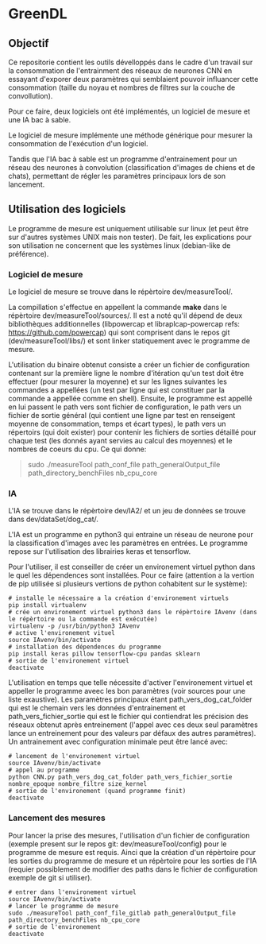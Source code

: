 # GreenDL

## Objectif
Ce repositorie contient les outils dévelloppés dans le cadre d'un travail sur la consommation de l'entrainment des réseaux de neurones CNN en essayant d'exporer deux paramètres qui semblaient pouvoir influancer cette consommation (taille du noyau et nombres de filtres sur la couche de convollution).

Pour ce faire, deux logiciels ont été implémentés, un logiciel de mesure et une IA bac à sable.

Le logiciel de mesure implémente une méthode générique pour mesurer la consommation de l'exécution d'un logiciel.

Tandis que l'IA bac à sable est un programme d'entrainement pour un réseau des neurones à convolution (classification d'images de chiens et de chats),  permettant de régler les paramètres principaux lors de son lancement.


## Utilisation des logiciels

Le programme de mesure est uniquement utilisable sur linux (et peut être sur d'autres systèmes UNIX mais non tester).
De fait, les explications pour son utilisation ne concernent que les systèmes linux (debian-like de préférence).

### Logiciel de mesure
Le logiciel de mesure se trouve dans le répèrtoire dev/measureTool/. 

La compillation s'effectue en appellent la commande **make** dans le répèrtoire dev/measureTool/sources/. Il est a noté qu'il dépend de deux bibliothèques additionnelles (libpowercap et libraplcap-powercap refs: https://github.com/powercap) qui sont comprisent dans le repos git (dev/measureTool/libs/) et sont linker statiquement avec le programme de mesure.

L'utilisation du binaire obtenut consiste a créer un fichier de configuration contenant sur la première ligne le nombre d'itération qu'un test doit être effectuer (pour mesurer la moyenne) et sur les lignes suivantes les commandes a appellées (un test par ligne qui est constituer par la commande a appellée comme en shell). Ensuite, le programme est appellé en lui passent le path vers sont fichier de configuration, le path vers un fichier de sortie général (qui contient une ligne par test en renseigent moyenne de consommation, temps et écart types), le path vers un répertoirs (qui doit exister) pour contenir les fichiers de sorties détaillé pour chaque test (les donnés ayant servies au calcul des moyennes) et le nombres de coeurs du cpu. Ce qui donne:
> sudo ./measureTool path\_conf\_file path\_generalOutput\_file path\_directory\_benchFiles nb\_cpu\_core

### IA
L'IA se trouve dans le répèrtoire dev/IA2/ et un jeu de données se trouve dans dev/dataSet/dog\_cat/.

L'IA est un programme en python3 qui entraine un réseau de neurone pour la classification d'images avec les paramètres en entrées. Le programme repose sur l'utilisation des librairies keras et tensorflow.

Pour l'utiliser, il est conseiller de créer un environement virtuel python dans le quel les dépendences sont installées. Pour ce faire (attention a la vertion de pip utilisée si plusieurs vertions de python cohabitent sur le système):

	# installe le nécessaire a la création d'environement virtuels
	pip install virtualenv
	# crée un environement virtuel python3 dans le répèrtoire IAvenv (dans le répèrtoire ou la commande est exécutée)
	virtualenv -p /usr/bin/python3 IAvenv
	# active l'environement vituel
	source IAvenv/bin/activate
	# installation des dépendences du programme
	pip install keras pillow tensorflow-cpu pandas sklearn
	# sortie de l'environement virtuel
	deactivate

L'utilisation en temps que telle nécessite d'activer l'environement virtuel et appeller le programme aveec les bon paramètres (voir sources pour une liste exaustive). Les paramètres principaux étant path\_vers\_dog\_cat\_folder qui est le chemain vers les données d'entrainement et path\_vers\_fichier\_sortie qui est le fichier qui contiendrat les précision des réseaux obtenut après entreinement (l'appel avec ces deux seul paramètres lance un entreinement pour des valeurs par défaux des autres paramètres). Un antrainement avec configuration minimale peut être lancé avec:

	# lancement de l'environement virtuel
	source IAvenv/bin/activate
	# appel au programme
	python CNN.py path_vers_dog_cat_folder path_vers_fichier_sortie nombre_epoque nombre_filtre size_kernel
	# sortie de l'environement (quand programme finit)
	deactivate

### Lancement des mesures
Pour lancer la prise des mesures, l'utilisation d'un fichier de configuration (exemple present sur le repos git: dev/measureTool/config) pour le programme de mesure est requis. Ainci que la création d'un répèrtoire pour les sorties du programme de mesure et un répèrtoire pour les sorties de l'IA (requier possiblement de modifier des paths dans le fichier de configuration exemple de git si utiliser).
	
	# entrer dans l'environement virtuel
	source IAvenv/bin/activate
	# lancer le programme de mesure
	sudo ./measureTool path_conf_file_gitlab path_generalOutput_file path_directory_benchFiles nb_cpu_core
	# sortie de l'environement
	deactivate